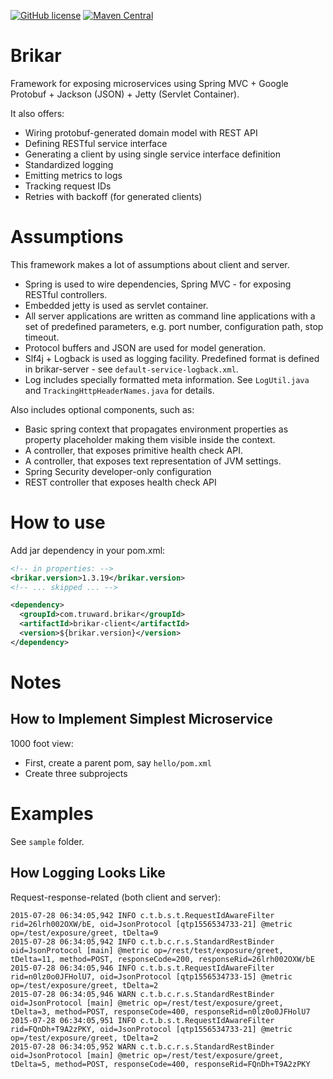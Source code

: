 [![GitHub license](https://img.shields.io/badge/license-Apache%202-green.svg)](https://raw.githubusercontent.com/truward/brikar/master/LICENSE)
[![Maven Central](https://img.shields.io/maven-central/v/com.truward.brikar/brikar.svg)](https://repo1.maven.org/maven2/com/truward/brikar/brikar/)

Brikar
======

Framework for exposing microservices using Spring MVC + Google Protobuf + Jackson (JSON) + Jetty (Servlet Container).

It also offers:

* Wiring protobuf-generated domain model with REST API
* Defining RESTful service interface
* Generating a client by using single service interface definition
* Standardized logging
* Emitting metrics to logs
* Tracking request IDs
* Retries with backoff (for generated clients)

# Assumptions

This framework makes a lot of assumptions about client and server.

* Spring is used to wire dependencies, Spring MVC - for exposing RESTful controllers.
* Embedded jetty is used as servlet container.
* All server applications are written as command line applications with a set of predefined parameters,
e.g. port number, configuration path, stop timeout.
* Protocol buffers and JSON are used for model generation.
* Slf4j + Logback is used as logging facility. Predefined format is defined in brikar-server -
see ``default-service-logback.xml``.
* Log includes specially formatted meta information.
See ``LogUtil.java`` and ``TrackingHttpHeaderNames.java`` for details.

Also includes optional components, such as:

* Basic spring context that propagates environment properties as property placeholder making them visible inside the context.
* A controller, that exposes primitive health check API.
* A controller, that exposes text representation of JVM settings.
* Spring Security developer-only configuration
* REST controller that exposes health check API

# How to use

Add jar dependency in your pom.xml:

```xml
<!-- in properties: -->
<brikar.version>1.3.19</brikar.version>
<!-- ... skipped ... -->

<dependency>
  <groupId>com.truward.brikar</groupId>
  <artifactId>brikar-client</artifactId>
  <version>${brikar.version}</version>
</dependency>
```

# Notes

## How to Implement Simplest Microservice

1000 foot view:
* First, create a parent pom, say ``hello/pom.xml``
* Create three subprojects

# Examples

See ``sample`` folder.

## How Logging Looks Like

Request-response-related (both client and server):

```
2015-07-28 06:34:05,942 INFO c.t.b.s.t.RequestIdAwareFilter rid=26lrh002OXW/bE, oid=JsonProtocol [qtp1556534733-21] @metric op=/test/exposure/greet, tDelta=9
2015-07-28 06:34:05,942 INFO c.t.b.c.r.s.StandardRestBinder oid=JsonProtocol [main] @metric op=/rest/test/exposure/greet, tDelta=11, method=POST, responseCode=200, responseRid=26lrh002OXW/bE
2015-07-28 06:34:05,946 INFO c.t.b.s.t.RequestIdAwareFilter rid=n0lz0o0JFHolU7, oid=JsonProtocol [qtp1556534733-15] @metric op=/test/exposure/greet, tDelta=2
2015-07-28 06:34:05,946 WARN c.t.b.c.r.s.StandardRestBinder oid=JsonProtocol [main] @metric op=/rest/test/exposure/greet, tDelta=3, method=POST, responseCode=400, responseRid=n0lz0o0JFHolU7
2015-07-28 06:34:05,951 INFO c.t.b.s.t.RequestIdAwareFilter rid=FQnDh+T9A2zPKY, oid=JsonProtocol [qtp1556534733-21] @metric op=/test/exposure/greet, tDelta=2
2015-07-28 06:34:05,952 WARN c.t.b.c.r.s.StandardRestBinder oid=JsonProtocol [main] @metric op=/rest/test/exposure/greet, tDelta=5, method=POST, responseCode=400, responseRid=FQnDh+T9A2zPKY
```
